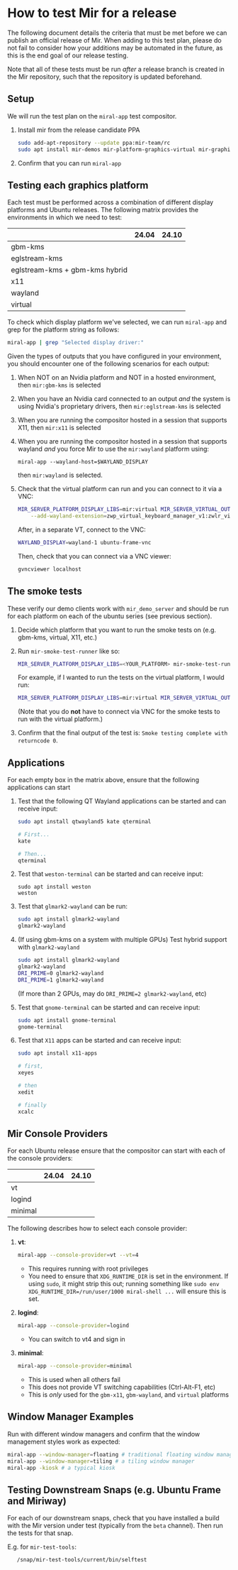 # How to test Mir for a release
The following document details the criteria that must be met before we can
publish an official release of Mir. When adding to this test plan, please
do not fail to consider how your additions may be automated in the future, as
this is the end goal of our release testing.

Note that all of these tests must be run _after_ a release branch is created
in the Mir repository, such that the repository is updated beforehand.

## Setup
We will run the test plan on the `miral-app` test compositor.

1. Install mir from the release candidate PPA
    ```sh
    sudo add-apt-repository --update ppa:mir-team/rc
    sudo apt install mir-demos mir-platform-graphics-virtual mir-graphics-drivers-desktop mir-test-tools
    ```
2. Confirm that you can run `miral-app`

## Testing each graphics platform
Each test must be performed across a combination of different display
platforms and Ubuntu releases. The following matrix provides the environments
in which we need to test:

|                                | 24.04    | 24.10      |
|--------------------------------|----------|------------|
| gbm-kms                        |          |            |
| eglstream-kms                  |          |            |
| eglstream-kms + gbm-kms hybrid |          |            |
| x11                            |          |            |
| wayland                        |          |            |
| virtual                        |          |            |


To check which display platform we've selected, we can run `miral-app`
and grep for the platform string as follows:

```sh
miral-app | grep "Selected display driver:"
```

Given the types of outputs that you have configured in your environment,
you should encounter one of the following scenarios for each output:

1. When NOT on an Nvidia platform and NOT in a hosted environment,
   then `mir:gbm-kms` is selected
2. When you have an Nvidia card connected to an output _and_ the system
   is using Nvidia's proprietary drivers, then `mir:eglstream-kms`
   is selected
3. When you are running the compositor hosted in a session that supports X11,
   then `mir:x11` is selected
4. When you are running the compositor hosted in a session that supports wayland
   _and_ you force Mir to use the `mir:wayland` platform using:
    ```
    miral-app --wayland-host=$WAYLAND_DISPLAY
    ```
   then `mir:wayland` is selected.

5. Check that the virtual platform can run and you can connect to it via a VNC:
   ```sh
   MIR_SERVER_PLATFORM_DISPLAY_LIBS=mir:virtual MIR_SERVER_VIRTUAL_OUTPUT=1280x1024 WAYLAND_DISPLAY=wayland-1 miral-app \
       --add-wayland-extension=zwp_virtual_keyboard_manager_v1:zwlr_virtual_pointer_manager_v1:zwlr_screencopy_manager_v1
   ```
   After, in a separate VT, connect to the VNC:
   ```sh
   WAYLAND_DISPLAY=wayland-1 ubuntu-frame-vnc
   ```
   Then, check that you can connect via a VNC viewer:
   ```sh
   gvncviewer localhost
   ```

## The smoke tests
These verify our demo clients work with `mir_demo_server` and should be run for
each platform on each of the ubuntu series (see previous section).

1. Decide which platform that you want to run the smoke tests on (e.g. gbm-kms,
   virtual, X11, etc.)
2. Run `mir-smoke-test-runner` like so:
    ```sh
    MIR_SERVER_PLATFORM_DISPLAY_LIBS=<YOUR_PLATFORM> mir-smoke-test-runner
    ```

    For example, if I wanted to run the tests on the virtual platform, I would run:

    ```sh
    MIR_SERVER_PLATFORM_DISPLAY_LIBS=mir:virtual MIR_SERVER_VIRTUAL_OUTPUT=1280x1024 mir-smoke-test-runner
    ```

    (Note that you do **not** have to connect via VNC for the smoke tests to run with the virtual platform.)
3. Confirm that the final output of the test is: `Smoke testing complete with returncode 0`.


## Applications
For each empty box in the matrix above, ensure that the following applications can start

1. Test that the following QT Wayland applications can be started and can receive input:
    ```sh
    sudo apt install qtwayland5 kate qterminal
    
    # First...
    kate
   
    # Then...
    qterminal
    ```
2. Test that `weston-terminal` can be started and can receive input:
    ```
    sudo apt install weston
    weston
    ```
3. Test that `glmark2-wayland` can be run:
    ```sh
    sudo apt install glmark2-wayland
    glmark2-wayland
    ```
4. (If using gbm-kms on a system with multiple GPUs) Test hybrid support with `glmark2-wayland`
    ```sh
    sudo apt install glmark2-wayland
    glmark2-wayland
    DRI_PRIME=0 glmark2-wayland
    DRI_PRIME=1 glmark2-wayland
    ```
    (If more than 2 GPUs, may do `DRI_PRIME=2 glmark2-wayland`, etc)
5. Test that `gnome-terminal` can be started and can receive input:
   ```sh
   sudo apt install gnome-terminal
   gnome-terminal
   ```

5. Test that `X11` apps can be started and can receive input:
    ```sh
    sudo apt install x11-apps
    
    # first,
    xeyes

    # then
    xedit

    # finally
    xcalc
    ```

## Mir Console Providers
For each Ubuntu release ensure that the compositor can start with each of the console providers:

|         | 24.04    | 24.10      |
|---------|----------|------------|
| vt      |          |            |
| logind  |          |            |
| minimal |          |            |


The following describes how to select each console provider:

1. **vt**:
    ```sh
    miral-app --console-provider=vt --vt=4
    ```
    - This requires running with root privileges 
    - You need to ensure that `XDG_RUNTIME_DIR` is set in the environment. If using `sudo`, 
        it might strip this out; running something like `sudo env XDG_RUNTIME_DIR=/run/user/1000 miral-shell ...`
        will ensure this is set. 

2. **logind**:
    ```sh
    miral-app --console-provider=logind
    ```
    - You can switch to vt4 and sign in

3. **minimal**:
    ```sh
    miral-app --console-provider=minimal 
    ```
    - This is used when all others fail
    - This does not provide VT switching capabilities (Ctrl-Alt-F1, etc) 
    - This is _only_ used for the `gbm-x11`, `gbm-wayland`, and `virtual` platforms 

## Window Manager Examples
Run with different window managers and confirm that the window management
styles work as expected:

```sh
miral-app --window-manager=floating # traditional floating window manager
miral-app --window-manager=tiling # a tiling window manager
miral-app -kiosk # a typical kiosk
```

## Testing Downstream Snaps (e.g. Ubuntu Frame and Miriway)
For each of our downstream snaps, check that you have installed a build with the Mir version under test (typically from the `beta` channel). Then run the tests for that snap.

E.g. for `mir-test-tools`:
```sh
   /snap/mir-test-tools/current/bin/selftest
